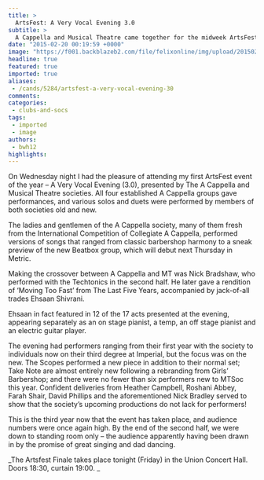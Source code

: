 ```yaml
---
title: >
  ArtsFest: A Very Vocal Evening 3.0
subtitle: >
  A Cappella and Musical Theatre came together for the midweek ArtsFest showcase
date: "2015-02-20 00:19:59 +0000"
image: "https://f001.backblazeb2.com/file/felixonline/img/upload/201502200017-ps3110-screen-shot-2015-02-20-at-00.17.20.png"
headline: true
featured: true
imported: true
aliases:
 - /cands/5284/artsfest-a-very-vocal-evening-30
comments:
categories:
 - clubs-and-socs
tags:
 - imported
 - image
authors:
 - bwh12
highlights:
---
```


On Wednesday night I had the pleasure of attending my first ArtsFest event of the year – A Very Vocal Evening (3.0), presented by The A Cappella and Musical Theatre societies. All four established A Cappella groups gave performances, and various solos and duets were performed by members of both societies old and new.

The ladies and gentlemen of the A Cappella society, many of them fresh from the International Competition of Collegiate A Cappella, performed versions of songs that ranged from classic barbershop harmony to a sneak preview of the new Beatbox group, which will debut next Thursday in Metric.

Making the crossover between A Cappella and MT was Nick Bradshaw, who performed with the Techtonics in the second half. He later gave a rendition of ‘Moving Too Fast’ from The Last Five Years, accompanied by jack-of-all trades Ehsaan Shivrani.

Ehsaan in fact featured in 12 of the 17 acts presented at the evening, appearing separately as an on stage pianist, a temp, an off stage pianist and an electric guitar player.

The evening had performers ranging from their first year with the society to individuals now on their third degree at Imperial, but the focus was on the new. The Scopes performed a new piece in addition to their normal set; Take Note are almost entirely new following a rebranding from Girls’ Barbershop; and there were no fewer than six performers new to MTSoc this year. Confident deliveries from Heather Campbell, Roshani Abbey, Farah Shair, David Phillips and the aforementioned Nick Bradley served to show that the society’s upcoming productions do not lack for performers!

This is the third year now that the event has taken place, and audience numbers were once again high. By the end of the second half, we were down to standing room only – the audience apparently having been drawn in by the promise of great singing and dad dancing.

_The Artsfest Finale takes place tonight (Friday) in the Union Concert Hall. Doors 18:30, curtain 19:00. _
